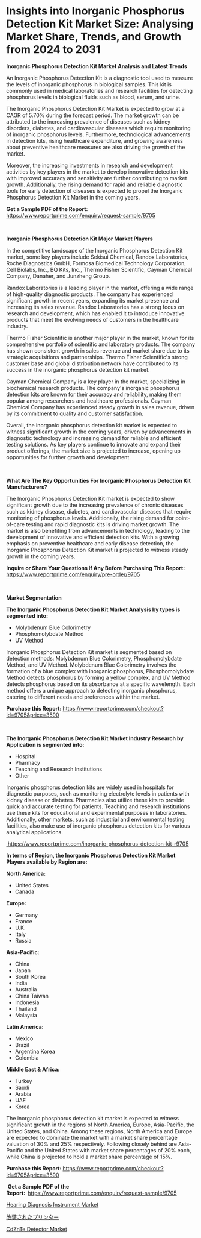 <p><h1>Insights into Inorganic Phosphorus Detection Kit Market Size: Analysing Market Share, Trends, and Growth from 2024 to 2031</h1></p><p><strong>Inorganic Phosphorus Detection Kit Market Analysis and Latest Trends</strong></p>
<p><p>An Inorganic Phosphorus Detection Kit is a diagnostic tool used to measure the levels of inorganic phosphorus in biological samples. This kit is commonly used in medical laboratories and research facilities for detecting phosphorus levels in biological fluids such as blood, serum, and urine.</p><p>The Inorganic Phosphorus Detection Kit Market is expected to grow at a CAGR of 5.70% during the forecast period. The market growth can be attributed to the increasing prevalence of diseases such as kidney disorders, diabetes, and cardiovascular diseases which require monitoring of inorganic phosphorus levels. Furthermore, technological advancements in detection kits, rising healthcare expenditure, and growing awareness about preventive healthcare measures are also driving the growth of the market.</p><p>Moreover, the increasing investments in research and development activities by key players in the market to develop innovative detection kits with improved accuracy and sensitivity are further contributing to market growth. Additionally, the rising demand for rapid and reliable diagnostic tools for early detection of diseases is expected to propel the Inorganic Phosphorus Detection Kit Market in the coming years.</p></p>
<p><strong>Get a Sample PDF of the Report:&nbsp;</strong> <a href="https://www.reportprime.com/enquiry/request-sample/9705">https://www.reportprime.com/enquiry/request-sample/9705</a></p>
<p>&nbsp;</p>
<p><strong>Inorganic Phosphorus Detection Kit Major Market Players</strong></p>
<p><p>In the competitive landscape of the Inorganic Phosphorus Detection Kit market, some key players include Sekisui Chemical, Randox Laboratories, Roche Diagnostics GmbH, Formosa Biomedical Technology Corporation, Cell Biolabs, Inc., BQ Kits, Inc., Thermo Fisher Scientific, Cayman Chemical Company, Danaher, and Junzheng Group.</p><p>Randox Laboratories is a leading player in the market, offering a wide range of high-quality diagnostic products. The company has experienced significant growth in recent years, expanding its market presence and increasing its sales revenue. Randox Laboratories has a strong focus on research and development, which has enabled it to introduce innovative products that meet the evolving needs of customers in the healthcare industry.</p><p>Thermo Fisher Scientific is another major player in the market, known for its comprehensive portfolio of scientific and laboratory products. The company has shown consistent growth in sales revenue and market share due to its strategic acquisitions and partnerships. Thermo Fisher Scientific's strong customer base and global distribution network have contributed to its success in the inorganic phosphorus detection kit market.</p><p>Cayman Chemical Company is a key player in the market, specializing in biochemical research products. The company's inorganic phosphorus detection kits are known for their accuracy and reliability, making them popular among researchers and healthcare professionals. Cayman Chemical Company has experienced steady growth in sales revenue, driven by its commitment to quality and customer satisfaction.</p><p>Overall, the inorganic phosphorus detection kit market is expected to witness significant growth in the coming years, driven by advancements in diagnostic technology and increasing demand for reliable and efficient testing solutions. As key players continue to innovate and expand their product offerings, the market size is projected to increase, opening up opportunities for further growth and development.</p></p>
<p>&nbsp;</p>
<p><strong>What Are The Key Opportunities For Inorganic Phosphorus Detection Kit Manufacturers?</strong></p>
<p><p>The Inorganic Phosphorus Detection Kit market is expected to show significant growth due to the increasing prevalence of chronic diseases such as kidney disease, diabetes, and cardiovascular diseases that require monitoring of phosphorus levels. Additionally, the rising demand for point-of-care testing and rapid diagnostic kits is driving market growth. The market is also benefiting from advancements in technology, leading to the development of innovative and efficient detection kits. With a growing emphasis on preventive healthcare and early disease detection, the Inorganic Phosphorus Detection Kit market is projected to witness steady growth in the coming years.</p></p>
<p><strong>Inquire or Share Your Questions If Any Before Purchasing This Report:</strong> <a href="https://www.reportprime.com/enquiry/pre-order/9705">https://www.reportprime.com/enquiry/pre-order/9705</a></p>
<p>&nbsp;</p>
<p><strong>Market Segmentation</strong></p>
<p><strong>The Inorganic Phosphorus Detection Kit Market Analysis by types is segmented into:</strong></p>
<p><ul><li>Molybdenum Blue Colorimetry</li><li>Phosphomolybdate Method</li><li>UV Method</li></ul></p>
<p><p>Inorganic Phosphorus Detection Kit market is segmented based on detection methods: Molybdenum Blue Colorimetry, Phosphomolybdate Method, and UV Method. Molybdenum Blue Colorimetry involves the formation of a blue complex with inorganic phosphorus, Phosphomolybdate Method detects phosphorus by forming a yellow complex, and UV Method detects phosphorus based on its absorbance at a specific wavelength. Each method offers a unique approach to detecting inorganic phosphorus, catering to different needs and preferences within the market.</p></p>
<p><strong>Purchase this Report:&nbsp;</strong><a href="https://www.reportprime.com/checkout?id=9705&price=3590">https://www.reportprime.com/checkout?id=9705&price=3590</a></p>
<p>&nbsp;</p>
<p><strong>The Inorganic Phosphorus Detection Kit Market Industry Research by Application is segmented into:</strong></p>
<p><ul><li>Hospital</li><li>Pharmacy</li><li>Teaching and Research Institutions</li><li>Other</li></ul></p>
<p><p>Inorganic phosphorus detection kits are widely used in hospitals for diagnostic purposes, such as monitoring electrolyte levels in patients with kidney disease or diabetes. Pharmacies also utilize these kits to provide quick and accurate testing for patients. Teaching and research institutions use these kits for educational and experimental purposes in laboratories. Additionally, other markets, such as industrial and environmental testing facilities, also make use of inorganic phosphorus detection kits for various analytical applications.</p></p>
<p><a href="https://www.reportprime.com/inorganic-phosphorus-detection-kit-r9705">&nbsp;https://www.reportprime.com/inorganic-phosphorus-detection-kit-r9705</a></p>
<p><strong>In terms of Region, the Inorganic Phosphorus Detection Kit Market Players available by Region are:</strong></p>
<p>
    <p> <strong> North America: </strong>
        <ul>
            <li>United States</li>
            <li>Canada</li>
        </ul>
        </p> 
    <p> <strong> Europe: </strong>
        <ul>
            <li>Germany</li>
            <li>France</li>
            <li>U.K.</li>
            <li>Italy</li>
            <li>Russia</li>
        </ul>
        </p> 
    <p> <strong> Asia-Pacific: </strong>
        <ul>
            <li>China</li>
            <li>Japan</li>
            <li>South Korea</li>
            <li>India</li>
            <li>Australia</li>
            <li>China Taiwan</li>
            <li>Indonesia</li>
            <li>Thailand</li>
            <li>Malaysia</li>
        </ul>
        </p> 
    <p> <strong> Latin America: </strong>
        <ul>
            <li>Mexico</li>
            <li>Brazil</li>
            <li>Argentina Korea</li>
            <li>Colombia</li>
        </ul>
        </p> 
    <p> <strong> Middle East & Africa: </strong>
        <ul>
            <li>Turkey</li>
            <li>Saudi</li>
            <li>Arabia</li>
            <li>UAE</li>
            <li>Korea</li>
        </ul>
    </p>
    </p>
<p><p>The inorganic phosphorus detection kit market is expected to witness significant growth in the regions of North America, Europe, Asia-Pacific, the United States, and China. Among these regions, North America and Europe are expected to dominate the market with a market share percentage valuation of 30% and 25% respectively. Following closely behind are Asia-Pacific and the United States with market share percentages of 20% each, while China is projected to hold a market share percentage of 15%.</p></p>
<p><strong>Purchase this Report: </strong><a href="https://www.reportprime.com/checkout?id=9705&price=3590">https://www.reportprime.com/checkout?id=9705&price=3590</a></p>
<p>&nbsp;<strong>Get a Sample PDF of the Report:&nbsp;&nbsp;</strong><a href="https://www.reportprime.com/enquiry/request-sample/9705">https://www.reportprime.com/enquiry/request-sample/9705</a></p>
<p><strong></strong></p>
<p><p><a href="https://github.com/JameTravis/Market-Research-Report-List-4/blob/main/hearing-diagnosis-instrument-market.md">Hearing Diagnosis Instrument Market</a></p><p><a href="https://github.com/mohamedbakry57/Market-Research-Report-List-3/blob/main/741025123753.md">改装されたプリンター</a></p><p><a href="https://shimmer-gardenia-37a.notion.site/CdZnTe-Detector-Market-Insights-into-Market-CAGR-Market-Trends-and-Growth-Strategies-439f4cc6049145baaf482ae26bfc984a">CdZnTe Detector Market</a></p></p>